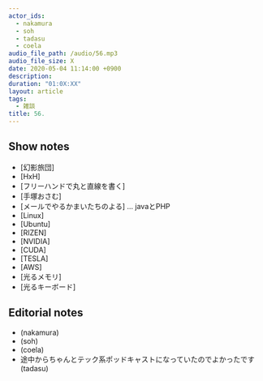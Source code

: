 ```yaml
---
actor_ids:
  - nakamura
  - soh
  - tadasu
  - coela
audio_file_path: /audio/56.mp3
audio_file_size: X
date: 2020-05-04 11:14:00 +0900
description: 
duration: "01:0X:XX"
layout: article
tags:
  - 雑談
title: 56. 
---
```


## Show notes

- [幻影旅団]
- [HxH]
- [フリーハンドで丸と直線を書く]
- [手塚おさむ]
- [メールでやるかまいたちのよる]  ... javaとPHP
- [Linux]
- [Ubuntu]
- [RIZEN]
- [NVIDIA]
- [CUDA]
- [TESLA]
- [AWS]
- [光るメモリ]
- [光るキーボード]



## Editorial notes
- (nakamura)
- (soh)
- (coela)
- 途中からちゃんとテック系ポッドキャストになっていたのでよかったです(tadasu)
